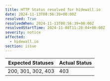 ```yaml
---
title: HTTP Status resolved for hidewall.io
date: 2024-11-13T08:56:39+00:00Z
resolved: True
resolvedWhen: 2024-11-13T08:56:39+00:00Z
resolvedStartTime: 2024-11-08T11:28:04+00:00Z
severity: notice
affected:
  - hidewall.io
section: issue
---
```


| Expected Statuses | Actual Status  |
|-------------------|----------------|
| 200, 301, 302, 403 | 403 |
